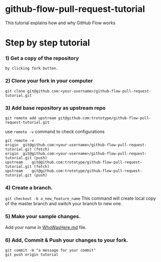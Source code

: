 # github-flow-pull-request-tutorial
This tutorial explains how and why GitHub Flow works

Step by step tutorial
=====

### 1) Get a copy of the repository 
```by clicking fork button.```

### 2) Clone your fork in your computer
```git clone git@github.com:<your-username>/github-flow-pull-request-tutorial.git```

### 3) Add base repository as upstream repo
```git remote add upstream git@github.com:trototype/github-flow-pull-request-tutorial.git```

use ```remote -v``` command to check configurations

```
git remote -v
origin	git@github.com:<your-username>/github-flow-pull-request-tutorial.git (fetch)
origin	git@github.com:<your-username>/github-flow-pull-request-tutorial.git (push)
upstream	git@github.com:trototype/github-flow-pull-request-tutorial.git (fetch)
upstream	git@github.com:trototype/github-flow-pull-request-tutorial.git (push)
```

### 4) Create a branch.
```git checkout -b a_new_feature_name```
This command will create local copy of the master branch and switch your branch to new one.

### 5) Make your sample changes.
Add your name in [WhoWasHere.md](WhoWasHere.md) file.

### 6) Add, Commit & Push your changes to your fork.
```
git commit -m "a message for your commit"
git push origin tutorial
```